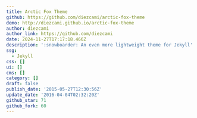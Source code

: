 ```yaml
---
title: Arctic Fox Theme
github: https://github.com/diezcami/arctic-fox-theme
demo: http://diezcami.github.io/arctic-fox-theme
author: diezcami
author_link: https://github.com/diezcami
date: 2024-11-27T17:17:18.466Z
description: ':snowboarder: An even more lightweight theme for Jekyll'
ssg:
  - Jekyll
css: []
ui: []
cms: []
category: []
draft: false
publish_date: '2015-05-27T12:30:56Z'
update_date: '2016-04-04T02:32:20Z'
github_star: 71
github_fork: 60
---
```


